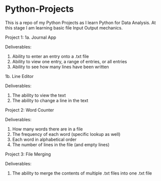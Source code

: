 # Python-Projects
This is a repo of my Python Projects as I learn Python for Data Analysis. 
At this stage I am learning basic file Input Output mechanics.

Project 1: 
1a.
Journal App

Deliverables:
1. Ability to enter an entry onto a .txt file
2. Ability to view one entry, a range of entries, or all entries
3. Ability to see how many lines have been written

1b.
Line Editor

Deliverables:
1. The ability to view the text
2. The ability to change a line in the text

Project 2: Word Counter

Deliverables:
1. How many words there are in a file
2. The frequency of each word (specific lookup as well)
3. Each word in alphabetical order
4. The number of lines in the file (and empty lines)

Project 3: File Merging

Deliverables: 
1. The ability to merge the contents of multiple .txt files into one .txt file
